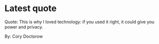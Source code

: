# Latest quote 

Quote: This is why I loved technology: if you used it right, it could give you power and privacy. 

By: Cory Doctorow